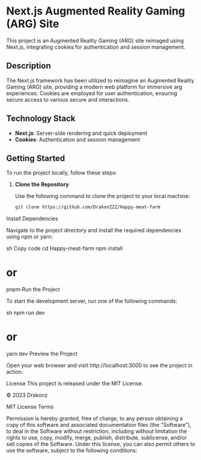 # Next.js Augmented Reality Gaming (ARG) Site

This project is an Augmented Reality Gaming (ARG) site reimaged using Next.js, integrating cookies for authentication and session management.

## Description

The Next.js framework has been utilized to reimagine an Augmented Reality Gaming (ARG) site, providing a modern web platform for immersive arg experiences. Cookies are employed for user authentication, ensuring secure access to various secure and interactions.


## Technology Stack

- **Next.js**: Server-side rendering and quick deployment
- **Cookies**: Authentication and session management

## Getting Started

To run the project locally, follow these steps:

1. **Clone the Repository**

   Use the following command to clone the project to your local machine:

   ```sh
   git clone https://github.com/DrakonZZZ/Happy-meat-farm
Install Dependencies

Navigate to the project directory and install the required dependencies using npm or yarn:

sh
Copy code
cd Happy-meat-farm
npm install
# or
pnpm
Run the Project

To start the development server, run one of the following commands:

sh
npm run dev
# or
yarn dev
Preview the Project

Open your web browser and visit http://localhost:3000 to see the project in action.

License
This project is released under the MIT License.

© 2023 Drakonz

MIT License Terms

Permission is hereby granted, free of charge, to any person obtaining a copy of this software and associated documentation files (the "Software"), to deal in the Software without restriction, including without limitation the rights to use, copy, modify, merge, publish, distribute, sublicense, and/or sell copies of the Software. Under this license, you can also permit others to use the software, subject to the following conditions:

